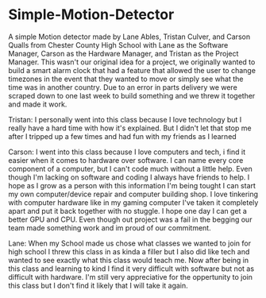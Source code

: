 # Simple-Motion-Detector
A simple Motion detector made by Lane Ables, Tristan Culver, and Carson Qualls from Chester County High School with Lane as the Software Manager, Carson as the Hardware Manager, and Tristan as the Project Manager.
This wasn't our original idea for a project, we originally wanted to build a smart alarm clock that had a feature that allowed the user to change timezones in the event that they wanted to move or simply see what the time was in another country. Due to an  error in parts delivery we were scraped down to one last week to build something and we threw it together and made it work.

Tristan: I personally went into this class because I love technology but I really have a hard time with how it's explained. But I didn't let that stop me after I tripped up a few times and had fun with my friends as I learned

Carson: I went into this class because I love computers and tech, i find it easier when it comes to hardware over software. I can name every core component of a computer, but I can't code much without a little help. Even though I'm lacking on software and coding I always have friends to help. I hope as I grow as a person with this information I'm being tought I can start my own computer/device repair and computer building shop. I love tinkering with computer hardware like in my gaming computer I've taken it completely apart and put it back together with no stuggle. I hope one day I can get a better GPU and CPU.
Even though out project was a fail in the begging our team made something work and im proud of our commitment.

Lane: When my School made us chose what classes we wanted to join for high school I threw this class in as kinda a filler but I also did like tech and wanted to see exactly what this class would teach me. Now after being in this class and learning to kind I find it very difficult with software but not as difficult with hardware. I'm still very appreciative for the oppertunity to join this class but I don't find it likely that I will take it again.
